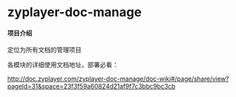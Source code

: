 # zyplayer-doc-manage

#### 项目介绍
定位为所有文档的管理项目

各模块的详细使用文档地址，部署必看：

http://doc.zyplayer.com/zyplayer-doc-manage/doc-wiki#/page/share/view?pageId=31&space=23f3f59a60824d21af9f7c3bbc9bc3cb


